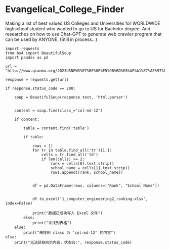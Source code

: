 # Evangelical_College_Finder
Making a list of best valued US Colleges and Universities for WORLDWIDE highschool student who wanted to go to US for Bachelor degree. And researches on how to use Chat-GPT to generate web crawler program that can be used by ANYONE. (Still in process...)

    import requests
    from bs4 import BeautifulSoup
    import pandas as pd

    url = "http://www.qianmu.org/2023USNEWS%E7%BE%8E%E5%9B%BD%E8%AE%A1%E7%AE%97%E6%9C%BA%E5%B7%A5%E7%A8%8B%E6%8E%92%E5%90%8D"

    response = requests.get(url)

    if response.status_code == 200:
    
        soup = BeautifulSoup(response.text, 'html.parser')
    
    
        content = soup.find(class_='col-md-12')
    
        if content:
        
            table = content.find('table')
        
            if table:
            
                rows = []
                for tr in table.find_all('tr')[1:]:  
                    cells = tr.find_all('td')
                    if len(cells) >= 2:
                        rank = cells[0].text.strip()
                        school_name = cells[1].text.strip()
                        rows.append([rank, school_name])
            
            
                df = pd.DataFrame(rows, columns=["Rank", "School Name"])
            
            
                df.to_excel('1_computer_engineering2_ranking.xlsx', index=False)
            
                print("数据已成功写入 Excel 文件")
            else:
                print("未找到表格")
        else:
            print("未找到 class 为 'col-md-12' 的内容")
    else:
        print("无法获取网页内容，状态码:", response.status_code)
